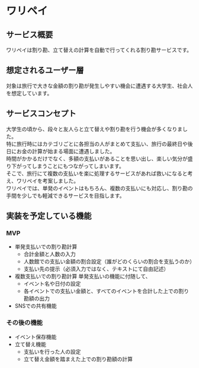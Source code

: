 # ワリペイ

## サービス概要
ワリペイは割り勘、立て替えの計算を自動で行ってくれる割り勘サービスです。

## 想定されるユーザー層
対象は旅行で大きな金額の割り勘が発生しやすい機会に遭遇する大学生、社会人を想定しています。

## サービスコンセプト
大学生の頃から、段々と友人らと立て替えや割り勘を行う機会が多くなりました。  
特に旅行時にはカテゴリごとに各担当の人がまとめて支払い、旅行の最終日や後日にお金の計算が始まる場面に遭遇しました。  
時間がかかるだけでなく、多額の支払いがあることを思い出し、楽しい気分が盛り下がってしまうことにもつながってしまいます。  
そこで、旅行にて複数の支払いを楽に処理するサービスがあれば救いになると考え、ワリペイを考案しました。  
ワリペイでは、単発のイベントはもちろん、複数の支払いにも対応し、割り勘の手間を少しでも軽減できるサービスを目指します。

## 実装を予定している機能
### MVP
* 単発支払いでの割り勘計算
  * 合計金額と人数の入力
  * 人数館での支払い金額の割合設定（誰がどのくらいの割合を支払うのか）
  * 支払い先の提示（必須入力ではなく、テキストにて自由記述）
* 複数支払いでの割り勘計算
  単発支払いの機能に付随して、
  * イベント名や日付の設定
  * 各イベントでの支払い金額と、すべてのイベントを合計した上での割り勘額の出力
* SNSでの共有機能

### その後の機能
* イベント保存機能
* 立て替え機能
  * 支払いを行った人の設定
  * 立て替え金額を踏まえた上での割り勘額の計算